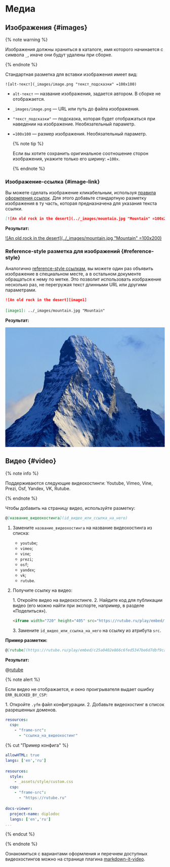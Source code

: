 # Медиа

## Изображения {#images}

{% note warning %}

Изображения должны храниться в каталоге, имя которого начинается с символа `_`, иначе они будут удалены при сборке.

{% endnote %}

Стандартная разметка для вставки изображения имеет вид:
```
![alt-текст](_images/image.png "текст_подсказки" =100x100)
```

  * `alt-текст` —  название изображения, задается автором. В сборке не отображается.
  * `_images/image.png` — URL или путь до файла изображения.
  * `"текст_подсказки"` — подсказка, которая будет отображаться при наведении на изображение. Необязательный параметр.
  * `=100x100` — размер изображения. Необязательный параметр.

    {% note tip %}

    Если вы хотите сохранить оригинальное соотношение сторон изображения, укажите только его ширину: `=100x`.

    {% endnote %}

### Изображение-ссылка {#image-link}

Вы можете сделать изображение кликабельным, используя [правила оформления ссылок](./links.md). Для этого добавьте стандартную разметку изображения в ту часть, которая предназначена для указания текста ссылки.

```markdown
[![An old rock in the desert](../_images/mountain.jpg "Mountain" =100x200)](https://yandex.com/images/search?text=mountain)
```

**Результат:**

[![An old rock in the desert](../_images/mountain.jpg "Mountain" =100x200)](https://yandex.com/images/search?text=mountain)

### Reference-style разметка для изображений {#reference-style}

Аналогично [reference-style ссылкам](./links.md#reference-style), вы можете один раз объявить изображение в специальном месте, а в остальном документе обращаться к нему по метке. Это позволит использовать изображение несколько раз, не перегружая текст длинными URL или другими параметрами.

```markdown
![An old rock in the desert][image1]

[image1]: ../_images/mountain.jpg "Mountain"
```

**Результат:**

![An old rock in the desert][image1]

[image1]: ../_images/mountain.jpg "Mountain"

## Видео {#video}

{% note info %}

Поддерживаются следующие видеохостинги: Youtube, Vimeo, Vine, Prezi, Osf, Yandex, VK, Rutube.

{% endnote %}

Чтобы добавить на страницу видео, используйте разметку:

```markdown
@[название_видеохостинга](id_видео_или_ссылка_на_него)
```

1. Замените `название_видеохостинга` на название видеохостинга из списка:

    - `youtube`;
    - `vimeo`;
    - `vine`;
    - `prezi`;
    - `osf`;
    - `yandex`;
    - `vk`;
    - `rutube`.

1. Получите ссылку на видео:

    1\. Откройте видео на видеохостинге.
    2\. Найдите код для публикации видео (его можно найти при экспорте, например, в разделе «Поделиться»).

    ```html
    <iframe width="720" height="405" src="https://rutube.ru/play/embed/c25a0402e866c6fed5347be6d7dbf9ca/" frameBorder="0" allow="clipboard-write; autoplay" webkitAllowFullScreen mozallowfullscreen allowFullScreen></iframe>
    ```

    3\. Замените `id_видео_или_ссылка_на_него` на ссылку из атрибута `src`.

**Пример разметки:**

```markdown
@[rutube](https://rutube.ru/play/embed/c25a0402e866c6fed5347be6d7dbf9ca/)
```

**Результат:**

@[rutube](https://rutube.ru/play/embed/c25a0402e866c6fed5347be6d7dbf9ca/)

{% note alert %}

Если видео не отображается, и окно проигрывателя выдает ошибку `ERR_BLOCKED_BY_CSP`:

1\. Откройте `.yfm` файл конфигурации.
2\. Добавьте видеохостинг в список разрешенных доменов.

```yaml
resources:
  csp:
    - "frame-src":
      - "ссылка_на_видеохостинг"
```

{% cut "Пример конфига" %}

```yaml
allowHTML: true
langs: ['en','ru']

resources:
  style:
    - _assets/style/custom.css
  csp:
    - "frame-src":
      - "https://rutube.ru"

docs-viewer:
  project-name: diplodoc
  langs: ['en','ru']
...
```

{% endcut %}

{% endnote %}

Ознакомиться с вариантами оформления и перечнем доступных видеохостингов можно на странице плагина [markdown-it-video](https://www.npmjs.com/package/markdown-it-video).